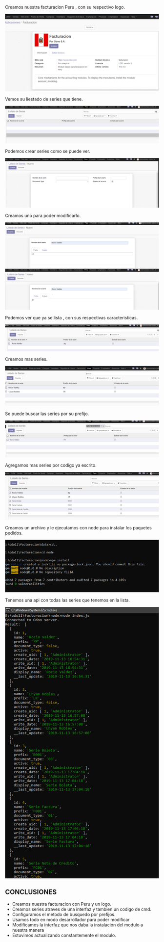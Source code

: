 
Creamos nuestra facturacion Peru , con su respectivo logo.

![Lab09](imagenes/img1.PNG)

Vemos su liestado de series que tiene.

![Lab09](imagenes/img2.PNG)

Podemos crear series como se puede ver.

![Lab09](imagenes/img3.PNG)

Creamos uno para poder modificarlo.

![Lab09](imagenes/img4.PNG)
![Lab09](imagenes/img5.PNG)

Podemos ver que ya se lista , con sus respectivas caracteristicas.

![Lab09](imagenes/img6.PNG)

Creamos mas series.

![Lab09](imagenes/img7.PNG)

Se puede buscar las series por su prefijo.

![Lab09](imagenes/img8.PNG)

Agregamos mas series por codigo ya escrito.

![Lab09](imagenes/img10.PNG)

Creamos un archivo y le ejecutamos con node para instalar los paquetes pedidos.

![Lab09](imagenes/img11.PNG)

Tenemos una api con todas las series que tenemos en la lista.

![Lab09](imagenes/img12.PNG)

## CONCLUSIONES

- Creamos nuestra facturacion con Peru y un logo.
- Creamos series atraves de una interfaz y tambien un codigo de cmd.
- Configuramos el metodo de busquedo por prefijos.
- Usamos todo en modo desarrollador para poder modificar
- Modificamos la interfaz que nos daba la instalacion del modulo a   nuestra manera
- Estuvimos actualizando constantemente el modulo.

